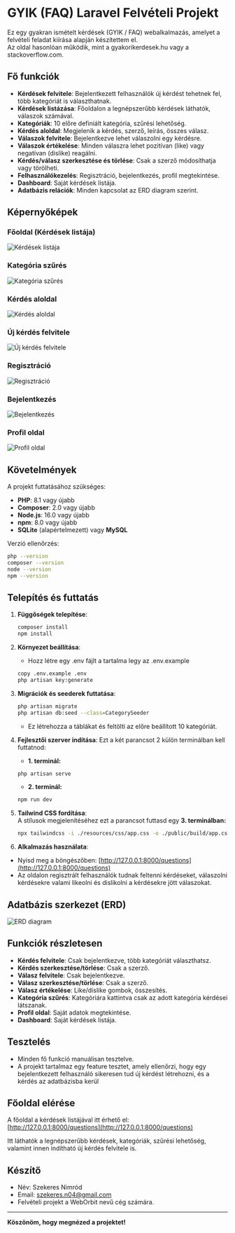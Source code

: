 # GYIK (FAQ) Laravel Felvételi Projekt

Ez egy gyakran ismételt kérdések (GYIK / FAQ) webalkalmazás, amelyet a felvételi feladat kiírása alapján készítettem el.  
Az oldal hasonlóan működik, mint a gyakorikerdesek.hu vagy a stackoverflow.com.

## Fő funkciók

- **Kérdések felvitele**: Bejelentkezett felhasználók új kérdést tehetnek fel, több kategóriát is választhatnak.
- **Kérdések listázása**: Főoldalon a legnépszerűbb kérdések láthatók, válaszok számával.
- **Kategóriák**: 10 előre definiált kategória, szűrési lehetőség.
- **Kérdés aloldal**: Megjelenik a kérdés, szerző, leírás, összes válasz.
- **Válaszok felvitele**: Bejelentkezve lehet válaszolni egy kérdésre.
- **Válaszok értékelése**: Minden válaszra lehet pozitívan (like) vagy negatívan (dislike) reagálni.
- **Kérdés/válasz szerkesztése és törlése**: Csak a szerző módosíthatja vagy törölheti.
- **Felhasználókezelés**: Regisztráció, bejelentkezés, profil megtekintése.
- **Dashboard**: Saját kérdések listája.
- **Adatbázis relációk**: Minden kapcsolat az ERD diagram szerint.

## Képernyőképek

### Főoldal (Kérdések listája)
![Kérdések listája](images/index.png)

### Kategória szűrés
![Kategória szűrés](images/filter.png)

### Kérdés aloldal
![Kérdés aloldal](images/kerdes_aloldal.png)

### Új kérdés felvitele
![Új kérdés felvitele](images/create.png)

### Regisztráció
![Regisztráció](images/reg.png)

### Bejelentkezés
![Bejelentkezés](images/login.png)

### Profil oldal
![Profil oldal](images/profil.png)


## Követelmények

A projekt futtatásához szükséges:
- **PHP**: 8.1 vagy újabb
- **Composer**: 2.0 vagy újabb
- **Node.js**: 16.0 vagy újabb  
- **npm**: 8.0 vagy újabb
- **SQLite** (alapértelmezett) vagy **MySQL**

Verzió ellenőrzés:
```sh
php --version
composer --version
node --version
npm --version
```

## Telepítés és futtatás


1. **Függőségek telepítése**:
    ```sh
    composer install
    npm install
    ```

2. **Környezet beállítása**:
    - Hozz létre egy .env fájlt a tartalma legy az .env.example
    ```sh
    copy .env.example .env
    php artisan key:generate
    ```
3. **Migrációk és seederek futtatása**:
    ```sh
    php artisan migrate
    php artisan db:seed --class=CategorySeeder
    ```
    - Ez létrehozza a táblákat és feltölti az előre beállított 10 kategóriát.
4. **Fejlesztői szerver indítása**:
   Ezt a két parancsot 2 külön terminálban kell futtatnod:
   - **1. terminál:**
    ```sh
    php artisan serve
    ```
   - **2. terminál:**
    ```sh
    npm run dev
    ```

5. **Tailwind CSS fordítása**:  
   A stílusok megjelenítéséhez ezt a parancsot futtasd egy **3. terminálban:**
    ```sh
    npx tailwindcss -i ./resources/css/app.css -o ./public/build/app.css --watch
    ```

6. **Alkalmazás használata**: 
- Nyisd meg a böngészőben: [http://127.0.0.1:8000/questions](http://127.0.0.1:8000/questions)
- Az oldalon regisztrált felhasználók tudnak feltenni kérdéseket, válaszolni kérdésekre valami likeolni és dislikolni a kérdésekre jött válaszokat.

## Adatbázis szerkezet (ERD)

![ERD diagram](images/erddia.png)

## Funkciók részletesen

- **Kérdés felvitele**: Csak bejelentkezve, több kategóriát választhatsz.
- **Kérdés szerkesztése/törlése**: Csak a szerző.
- **Válasz felvitele**: Csak bejelentkezve.
- **Válasz szerkesztése/törlése**: Csak a szerző.
- **Válasz értékelése**: Like/dislike gombok, összesítés.
- **Kategória szűrés**: Kategóriára kattintva csak az adott kategória kérdései látszanak.
- **Profil oldal**: Saját adatok megtekintése.
- **Dashboard**: Saját kérdések listája.

## Tesztelés

- Minden fő funkció manuálisan tesztelve.
- A projekt tartalmaz egy feature tesztet, amely ellenőrzi, hogy egy bejelentkezett felhasználó sikeresen tud új kérdést létrehozni, és a kérdés az adatbázisba kerül

## Főoldal elérése

A főoldal a kérdések listájával itt érhető el:  
[http://127.0.0.1:8000/questions](http://127.0.0.1:8000/questions)

Itt láthatók a legnépszerűbb kérdések, kategóriák, szűrési lehetőség, valamint innen indítható új kérdés felvitele is.


## Készítő

- Név: Szekeres Nimród
- Email: szekeres.n04@gmail.com
- Felvételi projekt a WebOrbit nevű cég számára.

---

**Köszönöm, hogy megnézed a projektet!**
